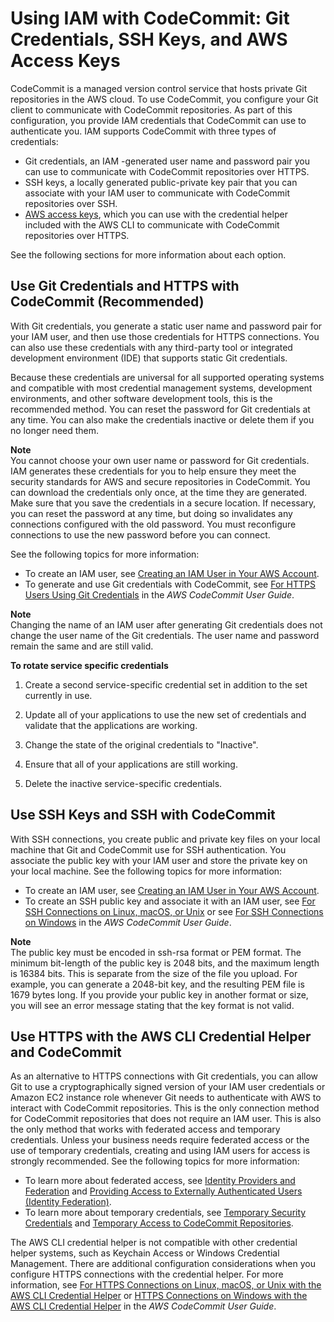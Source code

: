 # Using IAM with CodeCommit: Git Credentials, SSH Keys, and AWS Access Keys<a name="id_credentials_ssh-keys"></a>

CodeCommit is a managed version control service that hosts private Git repositories in the AWS cloud\. To use CodeCommit, you configure your Git client to communicate with CodeCommit repositories\. As part of this configuration, you provide IAM credentials that CodeCommit can use to authenticate you\. IAM supports CodeCommit with three types of credentials:
+ Git credentials, an IAM \-generated user name and password pair you can use to communicate with CodeCommit repositories over HTTPS\.
+ SSH keys, a locally generated public\-private key pair that you can associate with your IAM user to communicate with CodeCommit repositories over SSH\.
+  [AWS access keys](id_credentials_access-keys.md), which you can use with the credential helper included with the AWS CLI to communicate with CodeCommit repositories over HTTPS\.

See the following sections for more information about each option\. 

## Use Git Credentials and HTTPS with CodeCommit \(Recommended\)<a name="git-credentials-code-commit"></a>

With Git credentials, you generate a static user name and password pair for your IAM user, and then use those credentials for HTTPS connections\. You can also use these credentials with any third\-party tool or integrated development environment \(IDE\) that supports static Git credentials\.

Because these credentials are universal for all supported operating systems and compatible with most credential management systems, development environments, and other software development tools, this is the recommended method\. You can reset the password for Git credentials at any time\. You can also make the credentials inactive or delete them if you no longer need them\.

**Note**  
You cannot choose your own user name or password for Git credentials\. IAM generates these credentials for you to help ensure they meet the security standards for AWS and secure repositories in CodeCommit\. You can download the credentials only once, at the time they are generated\. Make sure that you save the credentials in a secure location\. If necessary, you can reset the password at any time, but doing so invalidates any connections configured with the old password\. You must reconfigure connections to use the new password before you can connect\.

See the following topics for more information: 
+ To create an IAM user, see [Creating an IAM User in Your AWS Account](id_users_create.md)\. 
+ To generate and use Git credentials with CodeCommit, see [For HTTPS Users Using Git Credentials](https://docs.aws.amazon.com/codecommit/latest/userguide/setting-up-gc.html) in the *AWS CodeCommit User Guide*\. 

**Note**  
Changing the name of an IAM user after generating Git credentials does not change the user name of the Git credentials\. The user name and password remain the same and are still valid\. 

**To rotate service specific credentials**

1. Create a second service\-specific credential set in addition to the set currently in use\.

1. Update all of your applications to use the new set of credentials and validate that the applications are working\.

1. Change the state of the original credentials to "Inactive"\.

1. Ensure that all of your applications are still working\.

1. Delete the inactive service\-specific credentials\.

## Use SSH Keys and SSH with CodeCommit<a name="ssh-keys-code-commit"></a>

With SSH connections, you create public and private key files on your local machine that Git and CodeCommit use for SSH authentication\. You associate the public key with your IAM user and store the private key on your local machine\. See the following topics for more information: 
+ To create an IAM user, see [Creating an IAM User in Your AWS Account](id_users_create.md)\. 
+ To create an SSH public key and associate it with an IAM user, see [For SSH Connections on Linux, macOS, or Unix](https://docs.aws.amazon.com/codecommit/latest/userguide/setting-up-ssh-unixes.html) or see [For SSH Connections on Windows](https://docs.aws.amazon.com/codecommit/latest/userguide/setting-up-ssh-windows.html) in the *AWS CodeCommit User Guide*\. 

**Note**  
The public key must be encoded in ssh\-rsa format or PEM format\. The minimum bit\-length of the public key is 2048 bits, and the maximum length is 16384 bits\. This is separate from the size of the file you upload\. For example, you can generate a 2048\-bit key, and the resulting PEM file is 1679 bytes long\. If you provide your public key in another format or size, you will see an error message stating that the key format is not valid\.

## Use HTTPS with the AWS CLI Credential Helper and CodeCommit<a name="access-keys-code-commit"></a>

As an alternative to HTTPS connections with Git credentials, you can allow Git to use a cryptographically signed version of your IAM user credentials or Amazon EC2 instance role whenever Git needs to authenticate with AWS to interact with CodeCommit repositories\. This is the only connection method for CodeCommit repositories that does not require an IAM user\. This is also the only method that works with federated access and temporary credentials\. Unless your business needs require federated access or the use of temporary credentials, creating and using IAM users for access is strongly recommended\. See the following topics for more information:
+ To learn more about federated access, see [Identity Providers and Federation](id_roles_providers.md) and [Providing Access to Externally Authenticated Users \(Identity Federation\)](id_roles_common-scenarios_federated-users.md)\. 
+ To learn more about temporary credentials, see [Temporary Security Credentials](id_credentials_temp.md) and [Temporary Access to CodeCommit Repositories](https://docs.aws.amazon.com/codecommit/latest/userguide/temporary-access.html)\. 

The AWS CLI credential helper is not compatible with other credential helper systems, such as Keychain Access or Windows Credential Management\. There are additional configuration considerations when you configure HTTPS connections with the credential helper\. For more information, see [For HTTPS Connections on Linux, macOS, or Unix with the AWS CLI Credential Helper](https://docs.aws.amazon.com/codecommit/latest/userguide/setting-up-https-unixes.html) or [HTTPS Connections on Windows with the AWS CLI Credential Helper](https://docs.aws.amazon.com/codecommit/latest/userguide/setting-up-https-windows.html) in the *AWS CodeCommit User Guide*\.